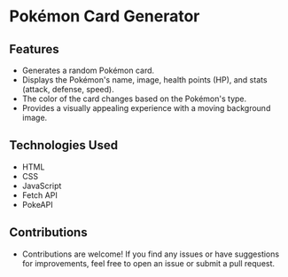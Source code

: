 # Pokémon Card Generator
## Features
- Generates a random Pokémon card.
- Displays the Pokémon's name, image, health points (HP), and stats (attack, defense, speed).
- The color of the card changes based on the Pokémon's type.
- Provides a visually appealing experience with a moving background image.

## Technologies Used
- HTML
- CSS
- JavaScript
- Fetch API
- PokeAPI

## Contributions
- Contributions are welcome! If you find any issues or have suggestions for improvements, feel free to open an issue or submit a pull request.
